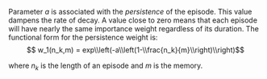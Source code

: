 Parameter $a$ is associated with the *persistence* of the episode. This value dampens the rate of decay. A value close to zero means that each episode will have nearly the same importance weight regardless of its duration. The functional form for the persistence weight is:
  $$ w_1(n_k,m) = exp\\left(-a\\left(1-\\frac{n_k}{m}\\right)\\right)$$

where $n_k$ is the length of an episode and $m$ is the memory.  